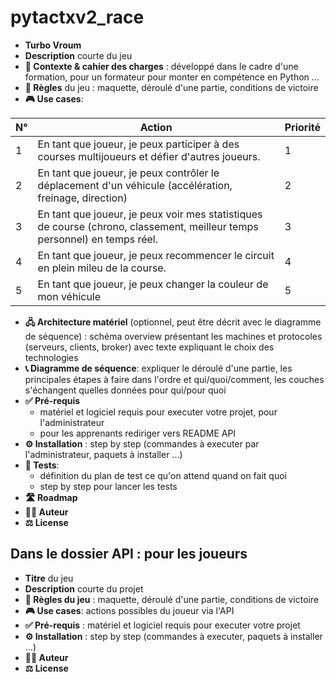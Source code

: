 # pytactxv2_race

- **Turbo Vroum**
- **Description** courte du jeu
- **🎯 Contexte & cahier des charges** : développé dans le cadre d'une formation, pour un formateur pour monter en compétence en Python ...
- **🎲 Règles** du jeu : maquette, déroulé d'une partie, conditions de victoire
- **🎮 Use cases**: 

| N°  | Action                                                                                                                   | Priorité |
|-----|--------------------------------------------------------------------------------------------------------------------------|----------|
| 1   | En tant que joueur, je peux participer à des courses multijoueurs et défier d'autres joueurs.                            | 1        |
| 2   | En tant que joueur, je peux contrôler le déplacement d'un véhicule (accélération, freinage, direction)                   | 2        |
| 3   | En tant que joueur, je peux voir mes statistiques de course (chrono, classement, meilleur temps personnel) en temps réel.| 3        |
| 4   | En tant que joueur, je peux recommencer le circuit en plein mileu de la course.                                          | 4        |
| 5   | En tant que joueur, je peux changer la couleur de mon véhicule                                                           | 5        |

      
- **🖧 Architecture matériel** (optionnel, peut être décrit avec le diagramme de séquence) : schéma overview présentant les machines et protocoles (serveurs, clients, broker) avec texte expliquant le choix des technologies 
- **📞 Diagramme de séquence**: expliquer le déroulé d'une partie, les principales étapes à faire dans l'ordre et qui/quoi/comment, les couches s'échangent quelles données pour qui/pour quoi
- **✅ Pré-requis** 
    - matériel et logiciel requis pour executer votre projet, pour l'administrateur 
    - pour les apprenants rediriger vers README API
- **⚙️ Installation** : step by step (commandes à executer par l'administrateur, paquets à installer ...)
- **🧪 Tests**: 
    - définition du plan de test ce qu'on attend quand on fait quoi 
    - step by step pour lancer les tests
- **🛣️ Roadmap**
- **🧑‍💻 Auteur**
- **⚖️ License**

## Dans le dossier API : pour les joueurs
- **Titre** du jeu
- **Description** courte du projet
- **🎲 Règles du jeu** : maquette, déroulé d'une partie, conditions de victoire
- **🎮 Use cases**: actions possibles du joueur via l'API
- **✅ Pré-requis** : matériel et logiciel requis pour executer votre projet
- **⚙️ Installation** : step by step (commandes à executer, paquets à installer ...)
- **🧑‍💻 Auteur**
- **⚖️ License**
